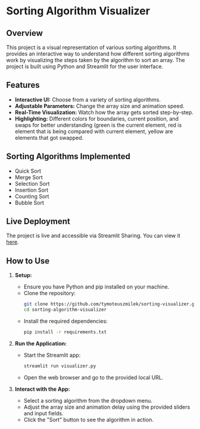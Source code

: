 # Sorting Algorithm Visualizer

## Overview
This project is a visual representation of various sorting algorithms. It provides an interactive way to understand how different sorting algorithms work by visualizing the steps taken by the algorithm to sort an array. The project is built using Python and Streamlit for the user interface.

## Features
- **Interactive UI:** Choose from a variety of sorting algorithms.
- **Adjustable Parameters:** Change the array size and animation speed.
- **Real-Time Visualization:** Watch how the array gets sorted step-by-step.
- **Highlighting:** Different colors for boundaries, current position, and swaps for better understanding (green is the current element, red is element that is being compared with current element, yellow are elements that got swapped.

## Sorting Algorithms Implemented
- Quick Sort
- Merge Sort
- Selection Sort
- Insertion Sort
- Counting Sort
- Bubble Sort

## Live Deployment

The project is live and accessible via Streamlit Sharing. You can view it [here](https://sorting-visualizer-haxdhnrqm6cvfm3cblvr24.streamlit.app).

## How to Use
1. **Setup:**
    - Ensure you have Python and pip installed on your machine.
    - Clone the repository:
      ```bash
      git clone https://github.com/tymoteuszmilek/sorting-visualizer.git
      cd sorting-algorithm-visualizer
      ```
    - Install the required dependencies:
      ```bash
      pip install -r requirements.txt
      ```

2. **Run the Application:**
    - Start the Streamlit app:
      ```bash
      streamlit run visualizer.py
      ```
    - Open the web browser and go to the provided local URL.

3. **Interact with the App:**
    - Select a sorting algorithm from the dropdown menu.
    - Adjust the array size and animation delay using the provided sliders and input fields.
    - Click the "Sort" button to see the algorithm in action.
